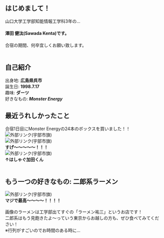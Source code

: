 ## はじめまして！  
山口大学工学部知能情報工学科3年の...<br>
#### 澤田 健汰(Sawada Kenta)です。  
合宿の期間、何卒宜しくお願い致します。  
<br>
## 自己紹介
出身地: **広島県呉市**<br>
誕生日: **1998.7.17**<br>
趣味: **ダーツ**<br>
好きなもの: ***Monster Energy***<br>
## 最近うれしかったこと<br>
合宿1日目にMonster Energyの24本のボックスを買いました！！<br>
![外部リンク(宇部市旗)](https://pbs.twimg.com/media/EEUaCiPUUAAhYcS?format=jpg&name=4096x4096)  
![外部リンク(宇部市旗)](https://pbs.twimg.com/media/EEUaCiRVAAA-MUU?format=jpg&name=4096x4096)<br>
**すげ～～～～～！！！**<br>
![外部リンク(宇部市旗)](https://pbs.twimg.com/media/EEUaCiPVUAMEZYx?format=jpg&name=large)<br>
**↑はしゃぐ加田くん**<br><br>
## もう一つの好きなもの: 二郎系ラーメン<br>
![外部リンク(宇部市旗)](https://pbs.twimg.com/media/EEUbgxuUEAAr-Hu?format=jpg&name=small)<br>
**マジで最高～～～～！！！！**<br><br>
画像のラーメンは工学部出てすぐの「ラーメン祐三」というお店です！<br>
二郎系はもう見飽きたよ～っていう東京からお越しの方も、ぜひ食べてみてください！<br>
※行列がすごいのでお時間のある時に...<br>
